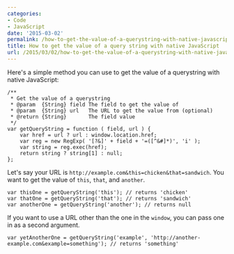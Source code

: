```yaml
---
categories:
- Code
- JavaScript
date: '2015-03-02'
permalink: /how-to-get-the-value-of-a-querystring-with-native-javascript/
title: How to get the value of a query string with native JavaScript
url: /2015/03/02/how-to-get-the-value-of-a-querystring-with-native-javascript
---
```


Here's a simple method you can use to get the value of a querystring with native JavaScript:

```lang-javascript
/**
 * Get the value of a querystring
 * @param  {String} field The field to get the value of
 * @param  {String} url   The URL to get the value from (optional)
 * @return {String}       The field value
 */
var getQueryString = function ( field, url ) {
	var href = url ? url : window.location.href;
	var reg = new RegExp( '[?&]' + field + '=([^&#]*)', 'i' );
	var string = reg.exec(href);
	return string ? string[1] : null;
};
```

<!--more-->

Let's say your URL is `http://example.com&this=chicken&that=sandwich`. You want to get the value of `this`, `that`, and `another`.

```lang-javascript
var thisOne = getQueryString('this'); // returns 'chicken'
var thatOne = getQueryString('that'); // returns 'sandwich'
var anotherOne = getQueryString('another'); // returns null
```

If you want to use a URL other than the one in the `window`, you can pass one in as a second argument.

```lang-javascript
var yetAnotherOne = getQueryString('example', 'http://another-example.com&example=something'); // returns 'something'
```
